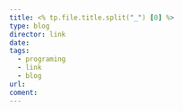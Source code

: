 ```yaml
---
title: <% tp.file.title.split("_") [0] %>
type: blog
director: link
date:
tags:
  - programing
  - link
  - blog
url:
coment:
---
```







